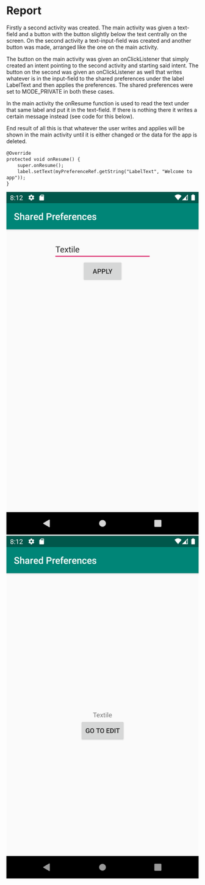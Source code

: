 # Report

Firstly a second activity was created. The main activity was given a text-field and a button with the button slightly below the text centrally on
the screen. On the second activity a text-input-field was created and another button was made, arranged like the one on the main activity.

The button on the main activity was given an onClickListener that simply created an intent pointing to the second activity and starting said intent.
The button on the second was given an onClickListener as well that writes whatever is in the input-field to the shared preferences under the label
LabelText and then applies the preferences. The shared preferences were set to MODE_PRIVATE in both these cases.

In the main activity the onResume function is used to read the text under that same label and put it in the text-field. If there is nothing there
it writes a certain message instead (see code for this below).

End result of all this is that whatever the user writes and applies will be shown in the main activity until it is either changed or the data for
the app is deleted.

```
@Override
protected void onResume() {
    super.onResume();
    label.setText(myPreferenceRef.getString("LabelText", "Welcome to app"));
}
```

![](Input.png)
![](Output.png)